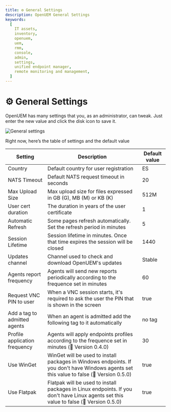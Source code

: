 ```yaml
---
title: ⚙️ General Settings
description: OpenUEM General Settings
keywords:
  [
    IT assets,
    inventory,
    openuem,
    uem,
    rmm,
    console,
    admin,
    settings,
    unified endpoint manager,
    remote monitoring and management,
  ]
---
```


# ⚙️ General Settings

OpenUEM has many settings that you, as an administrator, can tweak. Just enter the new value and click the disk icon to save it.

![General settings](/img/console/general_settings.png)

Right now, here’s the table of settings and the default value

| Setting                       | Description                                                                                                                               | Default value |
| ----------------------------- | ----------------------------------------------------------------------------------------------------------------------------------------- | ------------- |
| Country                       | Default country for user registration                                                                                                     | ES            |
| NATS Timeout                  | Default NATS request timeout in seconds                                                                                                   | 20            |
| Max Upload Size               | Max upload size for files expressed in GB (G), MB (M) or KB (K)                                                                           | 512M          |
| User cert duration            | The duration in years of the user certificate                                                                                             | 1             |
| Automatic Refresh             | Some pages refresh automatically. Set the refresh period in minutes                                                                       | 5             |
| Session Lifetime              | Session lifetime in minutes. Once that time expires the session will be closed                                                            | 1440          |
| Updates channel               | Channel used to check and download OpenUEM's updates                                                                                      | Stable        |
| Agents report frequency       | Agents will send new reports periodically according to the frequence set in minutes                                                       | 60            |
| Request VNC PIN to user       | When a VNC session starts, it's required to ask the user the PIN that is shown in the screen                                              | true          |
| Add a tag to admitted agents  | When an agent is admitted add the following tag to it automatically                                                                       | no tag        |
| Profile application frequency | Agents will apply endpoints profiles according to the frequence set in minutes (🎯 Version 0.4.0)                                         | 30            |
| Use WinGet                    | WinGet will be used to install packages in Windows endpoints. If you don't have Windows agents set this value to false (🎯 Version 0.5.0) | true          |
| Use Flatpak                   | Flatpak will be used to install packages in Linux endpoints. If you don't have Linux agents set this value to false (🎯 Version 0.5.0)    | true          |
